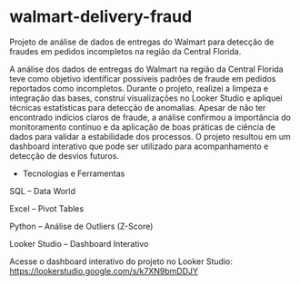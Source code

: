 # walmart-delivery-fraud
Projeto de análise de dados de entregas do Walmart para detecção de fraudes em pedidos incompletos na região da Central Florida.

A análise dos dados de entregas do Walmart na região da Central Florida teve como objetivo identificar possíveis padrões de fraude em pedidos reportados como incompletos. Durante o projeto, realizei a limpeza e integração das bases, construí visualizações no Looker Studio e apliquei técnicas estatísticas para detecção de anomalias. Apesar de não ter encontrado indícios claros de fraude, a análise confirmou a importância do monitoramento contínuo e da aplicação de boas práticas de ciência de dados para validar a estabilidade dos processos. O projeto resultou em um dashboard interativo que pode ser utilizado para acompanhamento e detecção de desvios futuros.

* Tecnologias e Ferramentas

SQL – Data World

Excel – Pivot Tables

Python – Análise de Outliers (Z-Score)

Looker Studio – Dashboard Interativo

Acesse o dashboard interativo do projeto no Looker Studio:
https://lookerstudio.google.com/s/k7XN9bmDDJY
